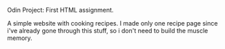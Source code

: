 Odin Project: First HTML assignment.

A simple website with cooking recipes.
I made only one recipe page since i've already gone through this stuff, so i don't need to build the muscle memory.
